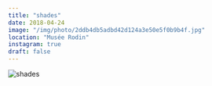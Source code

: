 ```yaml
---
title: "shades"
date: 2018-04-24
image: "/img/photo/2ddb4db5adbd42d124a3e50e5f0b9b4f.jpg"
location: "Musée Rodin"
instagram: true
draft: false
---
```


![shades](/img/photo/2ddb4db5adbd42d124a3e50e5f0b9b4f.jpg)

